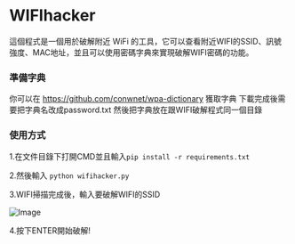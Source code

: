# WIFIhacker
這個程式是一個用於破解附近 WiFi 的工具，它可以查看附近WIFI的SSID、訊號強度、MAC地址，並且可以使用密碼字典來實現破解WIFI密碼的功能。

### **準備字典**
你可以在 https://github.com/conwnet/wpa-dictionary 獲取字典
下載完成後需要把字典名改成password.txt
然後把字典放在跟WIFI破解程式同一個目錄

### **使用方式**
1.在文件目錄下打開CMD並且輸入`pip install -r requirements.txt`

2.然後輸入 `python wifihacker.py`

3.WIFI掃描完成後，輸入要破解WIFI的SSID 

![Image](https://github.com/users/0402Siesta0402/projects/2/assets/126928193/96a5ffb2-4498-4294-9903-78115385eda3)

4.按下ENTER開始破解!

